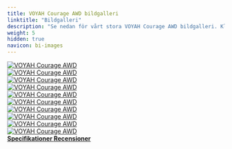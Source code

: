```yaml
---
title: VOYAH Courage AWD bildgalleri
linktitle: "Bildgalleri"
description: "Se nedan för vårt stora VOYAH Courage AWD bildgalleri. Klicka på bilderna för högupplösta versioner."
weight: 5
hidden: true
navicon: bi-images
---
```

<!-- markdownlint-disable MD033 -->
<div class="row" id ="my-gallery">
	<div class="pswp-grid-item col-6 col-md-4">
		<a href="https://media.evkx.net/multimedia/models/voyah/courage/courage_awd/exterior_1.jpg"
data-pswp-src="https://media.evkx.net/multimedia/models/voyah/courage/courage_awd/exterior_1.jpg"
data-pswp-width="1920"
data-pswp-height="1003" 
target="_blank">
			<img src="https://media.evkx.net/multimedia/models/voyah/courage/courage_awd/exterior_1_xst.jpg" alt="VOYAH Courage AWD" class="img-fluid " />
		</a>
	</div>
	<div class="pswp-grid-item col-6 col-md-4">
		<a href="https://media.evkx.net/multimedia/models/voyah/courage/courage_awd/exterior_2.jpg"
data-pswp-src="https://media.evkx.net/multimedia/models/voyah/courage/courage_awd/exterior_2.jpg"
data-pswp-width="1400"
data-pswp-height="1050" 
target="_blank">
			<img src="https://media.evkx.net/multimedia/models/voyah/courage/courage_awd/exterior_2_xst.jpg" alt="VOYAH Courage AWD" class="img-fluid " />
		</a>
	</div>
	<div class="pswp-grid-item col-6 col-md-4">
		<a href="https://media.evkx.net/multimedia/models/voyah/courage/courage_awd/exterior_3.jpg"
data-pswp-src="https://media.evkx.net/multimedia/models/voyah/courage/courage_awd/exterior_3.jpg"
data-pswp-width="1920"
data-pswp-height="1080" 
target="_blank">
			<img src="https://media.evkx.net/multimedia/models/voyah/courage/courage_awd/exterior_3_xst.jpg" alt="VOYAH Courage AWD" class="img-fluid " />
		</a>
	</div>
	<div class="pswp-grid-item col-6 col-md-4">
		<a href="https://media.evkx.net/multimedia/models/voyah/courage/courage_awd/exterior_4.jpg"
data-pswp-src="https://media.evkx.net/multimedia/models/voyah/courage/courage_awd/exterior_4.jpg"
data-pswp-width="1920"
data-pswp-height="1080" 
target="_blank">
			<img src="https://media.evkx.net/multimedia/models/voyah/courage/courage_awd/exterior_4_xst.jpg" alt="VOYAH Courage AWD" class="img-fluid " />
		</a>
	</div>
	<div class="pswp-grid-item col-6 col-md-4">
		<a href="https://media.evkx.net/multimedia/models/voyah/courage/courage_awd/frontseats_1.jpg"
data-pswp-src="https://media.evkx.net/multimedia/models/voyah/courage/courage_awd/frontseats_1.jpg"
data-pswp-width="3000"
data-pswp-height="2250" 
target="_blank">
			<img src="https://media.evkx.net/multimedia/models/voyah/courage/courage_awd/frontseats_1_xst.jpg" alt="VOYAH Courage AWD" class="img-fluid " />
		</a>
	</div>
	<div class="pswp-grid-item col-6 col-md-4">
		<a href="https://media.evkx.net/multimedia/models/voyah/courage/courage_awd/headlights_1.jpg"
data-pswp-src="https://media.evkx.net/multimedia/models/voyah/courage/courage_awd/headlights_1.jpg"
data-pswp-width="1200"
data-pswp-height="675" 
target="_blank">
			<img src="https://media.evkx.net/multimedia/models/voyah/courage/courage_awd/headlights_1_xst.jpg" alt="VOYAH Courage AWD" class="img-fluid " />
		</a>
	</div>
	<div class="pswp-grid-item col-6 col-md-4">
		<a href="https://media.evkx.net/multimedia/models/voyah/courage/courage_awd/interior_1.jpg"
data-pswp-src="https://media.evkx.net/multimedia/models/voyah/courage/courage_awd/interior_1.jpg"
data-pswp-width="3000"
data-pswp-height="2250" 
target="_blank">
			<img src="https://media.evkx.net/multimedia/models/voyah/courage/courage_awd/interior_1_xst.jpg" alt="VOYAH Courage AWD" class="img-fluid " />
		</a>
	</div>
	<div class="pswp-grid-item col-6 col-md-4">
		<a href="https://media.evkx.net/multimedia/models/voyah/courage/courage_awd/main_1.jpg"
data-pswp-src="https://media.evkx.net/multimedia/models/voyah/courage/courage_awd/main_1.jpg"
data-pswp-width="3000"
data-pswp-height="1695" 
target="_blank">
			<img src="https://media.evkx.net/multimedia/models/voyah/courage/courage_awd/main_1_xst.jpg" alt="VOYAH Courage AWD" class="img-fluid " />
		</a>
	</div>
	<div class="pswp-grid-item col-6 col-md-4">
		<a href="https://media.evkx.net/multimedia/models/voyah/courage/courage_awd/screens_1.jpg"
data-pswp-src="https://media.evkx.net/multimedia/models/voyah/courage/courage_awd/screens_1.jpg"
data-pswp-width="1920"
data-pswp-height="1080" 
target="_blank">
			<img src="https://media.evkx.net/multimedia/models/voyah/courage/courage_awd/screens_1_xst.jpg" alt="VOYAH Courage AWD" class="img-fluid " />
		</a>
	</div>
	<div class="pswp-grid-item col-6 col-md-4">
		<a href="https://media.evkx.net/multimedia/models/voyah/courage/courage_awd/secondrowseats_1.jpg"
data-pswp-src="https://media.evkx.net/multimedia/models/voyah/courage/courage_awd/secondrowseats_1.jpg"
data-pswp-width="1280"
data-pswp-height="853" 
target="_blank">
			<img src="https://media.evkx.net/multimedia/models/voyah/courage/courage_awd/secondrowseats_1_xst.jpg" alt="VOYAH Courage AWD" class="img-fluid " />
		</a>
	</div>
</div>
<script type="module">
  import PhotoSwipeLightbox from '/js/photoswipe-lightbox.esm.js';
    const lightbox = new PhotoSwipeLightbox({
       gallery: '#my-gallery',
        children: 'a',
        pswpModule: () => import('/js/photoswipe.esm.js')
    });
lightbox.init();
</script>
<div class="mt-3 mb-3">
<a href="../specifications/" class="text-decoration-none text-black">
<strong><i class="bi-arrow-left"></i> Specifikationer </strong>
</a>
<a href="../reviews/" class="text-decoration-none text-black float-end">
<strong>Recensioner <i class="bi-arrow-right"></i></strong>
</a>
</div>
